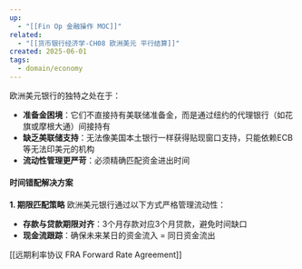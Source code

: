 ```yaml
---
up:
  - "[[Fin Op 金融操作 MOC]]"
related:
  - "[[货币银行经济学-CH08 欧洲美元 平行结算]]"
created: 2025-06-01
tags:
  - domain/economy
---
```



欧洲美元银行的独特之处在于：
- **准备金困境**：它们不直接持有美联储准备金，而是通过纽约的代理银行（如花旗或摩根大通）间接持有
- **缺乏美联储支持**：无法像美国本土银行一样获得贴现窗口支持，只能依赖ECB等无法印美元的机构
- **流动性管理更严苛**：必须精确匹配资金进出时间

#### **时间错配解决方案**
**1. 期限匹配策略**
欧洲美元银行通过以下方式严格管理流动性：
- **存款与贷款期限对齐**：3个月存款对应3个月贷款，避免时间缺口
- **现金流跟踪**：确保未来某日的资金流入 = 同日资金流出

[[远期利率协议 FRA Forward Rate Agreement]]